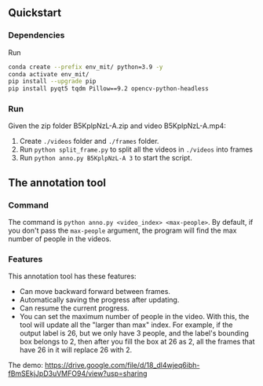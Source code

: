 
## Quickstart

### Dependencies
Run

```bash
conda create --prefix env_mit/ python=3.9 -y
conda activate env_mit/
pip install --upgrade pip
pip install pyqt5 tqdm Pillow==9.2 opencv-python-headless
```


### Run
Given the zip folder B5KplpNzL-A.zip and video B5KplpNzL-A.mp4: 
1. Create `./videos` folder and `./frames` folder.
2. Run `python split_frame.py` to split all the videos in `./videos` into frames
3. Run `python anno.py B5KplpNzL-A 3` to start the script. 

## The annotation tool 

### Command

The command is `python anno.py <video_index> <max-people>`. By default, if you don't pass the `max-people` argument, the program will find the max number of people in the videos.

### Features

This annotation tool has these features:
- Can move backward forward between frames.
- Automatically saving the progress after updating.
- Can resume the current progress. 
- You can set the maximum number of people in the video. With this, the tool will update all the "larger than max" index. For example, if the output label is 26, but we only have 3 people, and the label's bounding box belongs to 2, then after you fill the box at 26 as 2, all the frames that have 26 in it will replace 26 with 2. 

The demo: https://drive.google.com/file/d/18_dl4wjeq6ibh-fBmSEkjJpD3uVMFO94/view?usp=sharing

